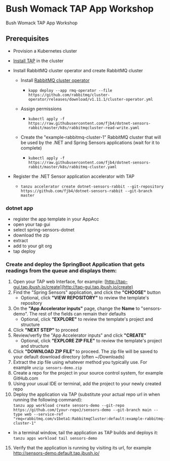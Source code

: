 # Bush Womack TAP App Workshop
Bush Womack TAP App Workshop

## Prerequisites

* Provision a Kubernetes cluster
* [Install TAP](https://docs.vmware.com/en/VMware-Tanzu-Application-Platform/index.html) in the cluster
* Install RabbitMQ cluster operator and create RabbitMQ cluster
    * Install [RabbitMQ cluster operator](https://github.com/rabbitmq/cluster-operator)
        * `kapp deploy --app rmq-operator --file https://github.com/rabbitmq/cluster-operator/releases/download/v1.11.1/cluster-operator.yml `

    * Assign permissions
        * `kubectl apply -f https://raw.githubusercontent.com/fjb4/dotnet-sensors-rabbit/master/k8s/rabbitmqcluster-read-write.yaml`

    * Create the "example-rabbitmq-cluster-1" RabbitMQ cluster that will be used by the .NET and Spring Sensors applications (wait for it to complete)
        * `kubectl apply -f https://raw.githubusercontent.com/fjb4/dotnet-sensors-rabbit/master/k8s/rabbitmq-cluster.yaml`

* Register the .NET Sensor application accelerator with TAP
    * `tanzu accelerator create dotnet-sensors-rabbit --git-repository https://github.com/fjb4/dotnet-sensors-rabbit --git-branch master`


### dotnet app
* register the app template in your AppAcc
* open your tap gui
* select spring-sensors-dotnet
* download the zip
* extract
* add to your git org
* tap deploy

### Create and deploy the SpringBoot Application that gets readings from the queue and displays them:
1. Open your TAP web Interface, for example:  [http://tap-gui.tap.jbush.io/create](http://tap-gui.tap.jbush.io/create)
3. Find the "Spring Sensors" application, and click the **"CHOOSE"** button
   * Optional, click **"VIEW REPOSITORY"** to review the template's repository
5. On the **"App Accelerator inputs"** page, change the **Name** to "sensors-demo". The rest of the fields can remain their defaults
   * Optional, click **"EXPLORE"** to review the template's project and structure
7. Click **"NEXT STEP"** to proceed
8. Review/verfiy the "App Accelerator inputs" and click **"CREATE"**
   * Optional, click **"EXPLORE ZIP FILE"** to review the template's project and structure
10. Click **"DOWNLOAD ZIP FILE"** to proceed. The zip file will be saved to your default download directory (often ~/Downloads)
11. Extract the zip file using whatever method you typically use. For example `unzip sensors-demo.zip`
12. Create a repo for the project in your source control system, for example GitHub.com
13. Using your usual IDE or terminal, add the project to your newly created repo
14. Deploy the application via TAP (substitute your actual repo url in when running the following command):  
 ```tanzu app workload create sensors-demo --git-repo https://github.com/{your-repo}/sensors-demo --git-branch main --type web --service-ref "rmq=rabbitmq.com/v1beta1:RabbitmqCluster:default:example-rabbitmq-cluster-1"```
   * In a terminal window, tail the application as TAP builds and deploys it:    
   `tanzu apps workload tail sensors-demo`
 15. Verify that the application is running by visiting its url, for example http://sensors-demo.default.tap.jbush.io/
